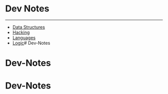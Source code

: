 # Dev Notes
***
- [Data Structures](/data-structures/)
- [Hacking](/hacking/)
- [Languages](/languages/)
- [Logic](/logic/)# Dev-Notes
# Dev-Notes
# Dev-Notes

